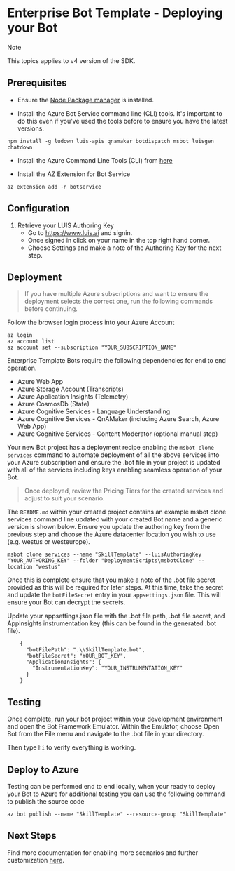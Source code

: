 ﻿
# Enterprise Bot Template - Deploying your Bot

> [!NOTE]
> This topics applies to v4 version of the SDK. 

## Prerequisites

- Ensure the [Node Package manager](https://nodejs.org/en/) is installed.

- Install the Azure Bot Service command line (CLI) tools. It's important to do this even if you've used the tools before to ensure you have the latest versions.

```shell
npm install -g ludown luis-apis qnamaker botdispatch msbot luisgen chatdown
```

- Install the Azure Command Line Tools (CLI) from [here](https://docs.microsoft.com/en-us/cli/azure/install-azure-cli-windows?view=azure-cli-latest)

- Install the AZ Extension for Bot Service
```shell
az extension add -n botservice
```

## Configuration

1. Retrieve your LUIS Authoring Key
   - Go to https://www.luis.ai and signin.
   - Once signed in click on your name in the top right hand corner.
   - Choose Settings and make a note of the Authoring Key for the next step.

## Deployment

>If you have multiple Azure subscriptions and want to ensure the deployment selects the correct one, run the following commands before continuing.

 Follow the browser login process into your Azure Account
```shell
az login
az account list
az account set --subscription "YOUR_SUBSCRIPTION_NAME"
```

Enterprise Template Bots require the following dependencies for end to end operation.
- Azure Web App
- Azure Storage Account (Transcripts)
- Azure Application Insights (Telemetry)
- Azure CosmosDb (State)
- Azure Cognitive Services - Language Understanding
- Azure Cognitive Services - QnAMaker (including Azure Search, Azure Web App)
- Azure Cognitive Services - Content Moderator (optional manual step)

Your new Bot project has a deployment recipe enabling the `msbot clone services` command to automate deployment of all the above services into your Azure subscription and ensure the .bot file in your project is updated with all of the services including keys enabling seamless operation of your Bot.

> Once deployed, review the Pricing Tiers for the created services and adjust to suit your scenario.

The `README.md` within your created project contains an example msbot clone services command line updated with your created Bot name and a generic version is shown below. Ensure you update the authoring key from the previous step and choose the Azure datacenter location you wish to use (e.g. westus or westeurope).

```shell
msbot clone services --name "SkillTemplate" --luisAuthoringKey "YOUR_AUTHORING_KEY" --folder "DeploymentScripts\msbotClone" --location "westus"
```

Once this is complete ensure that you make a note of the .bot file secret provided as this will be required for later steps. At this time, take the secret and update the `botFileSecret` entry in your `appsettings.json` file. This will ensure your Bot can decrypt the secrets.

Update your appsettings.json file with the .bot file path, .bot file secret, and AppInsights instrumentation key (this can be found in the generated .bot file).
    
        {
          "botFilePath": ".\\SkillTemplate.bot",
          "botFileSecret": "YOUR_BOT_KEY",
          "ApplicationInsights": {
            "InstrumentationKey": "YOUR_INSTRUMENTATION_KEY"
          }
        }
## Testing

Once complete, run your bot project within your development environment and open the Bot Framework Emulator. Within the Emulator, choose Open Bot from the File menu and navigate to the .bot file in your directory.

Then type ```hi``` to verify everything is working.

## Deploy to Azure

Testing can be performed end to end locally, when your ready to deploy your Bot to Azure for additional testing you can use the following command to publish the source code

```shell
az bot publish --name "SkillTemplate" --resource-group "SkillTemplate"
```

## Next Steps
Find more documentation for enabling more scenarios and further customization [here](http://aka.ms/ent_docs).
